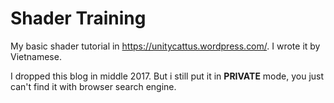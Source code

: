 # Shader Training
My basic shader tutorial in https://unitycattus.wordpress.com/. I wrote it by Vietnamese.

I dropped this blog in middle 2017. But i still put it in **PRIVATE** mode, you just can't find it with browser search engine.
